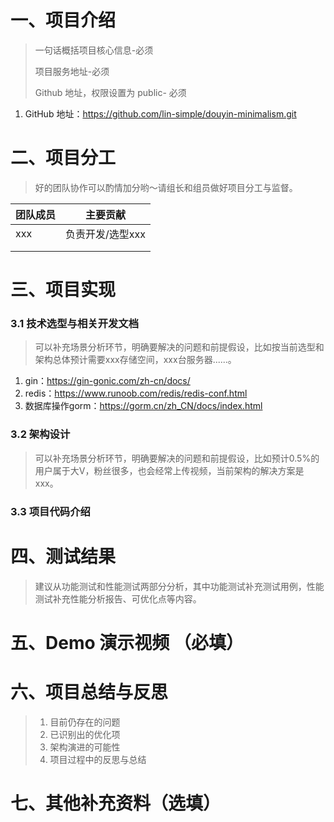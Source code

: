 # 一、项目介绍

> 一句话概括项目核心信息-必须
>
> 项目服务地址-必须
>
> Github  地址，权限设置为 public- 必须

1. GitHub 地址：https://github.com/lin-simple/douyin-minimalism.git

# 二、项目分工

> 好的团队协作可以酌情加分哟～请组长和组员做好项目分工与监督。

| **团队成员** | **主要贡献**     |
| ------------ | ---------------- |
| xxx          | 负责开发/选型xxx |
|              |                  |
|              |                  |

# 三、项目实现

### 3.1 技术选型与相关开发文档

> 可以补充场景分析环节，明确要解决的问题和前提假设，比如按当前选型和架构总体预计需要xxx存储空间，xxx台服务器......。

1. gin：https://gin-gonic.com/zh-cn/docs/
2. redis：https://www.runoob.com/redis/redis-conf.html
3. 数据库操作gorm：https://gorm.cn/zh_CN/docs/index.html

### 3.2 架构设计

> 可以补充场景分析环节，明确要解决的问题和前提假设，比如预计0.5%的用户属于大V，粉丝很多，也会经常上传视频，当前架构的解决方案是xxx。

### 3.3 项目代码介绍

# 四、测试结果

> 建议从功能测试和性能测试两部分分析，其中功能测试补充测试用例，性能测试补充性能分析报告、可优化点等内容。

# 五、Demo 演示视频 （必填）

# 六、项目总结与反思

> 1. 目前仍存在的问题
> 2. 已识别出的优化项
> 3. 架构演进的可能性
> 4. 项目过程中的反思与总结

# 七、其他补充资料（选填）